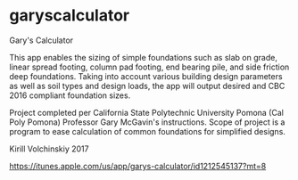 # garyscalculator
Gary's Calculator

This app enables the sizing of simple foundations such as slab on grade, linear spread footing, column pad footing, end bearing pile, and side friction deep foundations. Taking into account various building design parameters as well as soil types and design loads, the app will output desired and CBC 2016 compliant foundation sizes.

Project completed per California State Polytechnic University Pomona (Cal Poly Pomona) Professor Gary McGavin's instructions. Scope of project is a program to ease calculation of common foundations for simplified designs.

Kirill Volchinskiy 2017
 
https://itunes.apple.com/us/app/garys-calculator/id1212545137?mt=8
